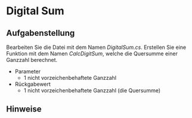 # Digital Sum
## Aufgabenstellung

Bearbeiten Sie die Datei mit dem Namen *DigitalSum.cs*.  Erstellen Sie eine Funktion mit dem Namen *CalcDigitSum*, welche die Quersumme einer Ganzzahl berechnet.

* Parameter
  * 1 nicht vorzeichenbehaftete Ganzzahl
* Rückgabewert
  * 1 nicht vorzeichenbehaftete Ganzzahl (die Quersumme)


## Hinweise
